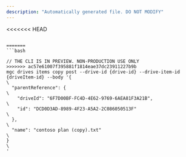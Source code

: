 ```yaml
---
description: "Automatically generated file. DO NOT MODIFY"
---
```


<<<<<<< HEAD
```cli

=======
```bash

// THE CLI IS IN PREVIEW. NON-PRODUCTION USE ONLY
>>>>>>> ac57e61007f395881f1814eae37dc23911227b9b
mgc drives items copy post --drive-id {drive-id} --drive-item-id {driveItem-id} --body '{\
  "parentReference": {\
    "driveId": "6F7D00BF-FC4D-4E62-9769-6AEA81F3A21B",\
    "id": "DCD0D3AD-8989-4F23-A5A2-2C086050513F"\
  },\
  "name": "contoso plan (copy).txt"\
}\
'

```